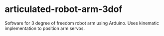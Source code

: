 # articulated-robot-arm-3dof
Software for 3 degree of freedom robot arm using Arduino. Uses kinematic implementation to position arm servos.
